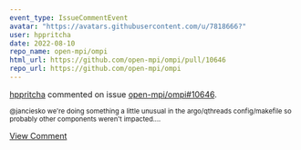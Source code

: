 ```yaml
---
event_type: IssueCommentEvent
avatar: "https://avatars.githubusercontent.com/u/7818666?"
user: hppritcha
date: 2022-08-10
repo_name: open-mpi/ompi
html_url: https://github.com/open-mpi/ompi/pull/10646
repo_url: https://github.com/open-mpi/ompi
---
```


<a href='https://github.com/hppritcha' target='_blank'>hppritcha</a> commented on issue <a href='https://github.com/open-mpi/ompi/pull/10646' target='_blank'>open-mpi/ompi#10646</a>.

<small>@janciesko we're doing something a little unusual in the argo/qthreads config/makefile so probably other components weren't impacted....</small>

<a href='https://github.com/open-mpi/ompi/pull/10646' target='_blank'>View Comment</a>